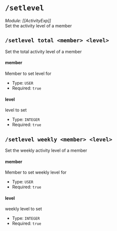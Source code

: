 # `/setlevel`
*Module: [[ActivityExp]]*<br>
Set the activity level of a member
## `/setlevel total <member> <level>`
Set the total activity level of a member
#### member
Member to set level for
- Type: `USER`
- Required: `true`
#### level
level to set
- Type: `INTEGER`
- Required: `true`
## `/setlevel weekly <member> <level>`
Set the weekly activity level of a member
#### member
Member to set weekly level for
- Type: `USER`
- Required: `true`
#### level
weekly level to set
- Type: `INTEGER`
- Required: `true`